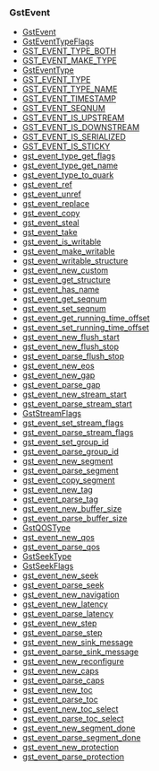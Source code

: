 ### GstEvent

* [GstEvent]()
* [GstEventTypeFlags]()
* [GST_EVENT_TYPE_BOTH]()
* [GST_EVENT_MAKE_TYPE]()
* [GstEventType]()
* [GST_EVENT_TYPE]()
* [GST_EVENT_TYPE_NAME]()
* [GST_EVENT_TIMESTAMP]()
* [GST_EVENT_SEQNUM]()
* [GST_EVENT_IS_UPSTREAM]()
* [GST_EVENT_IS_DOWNSTREAM]()
* [GST_EVENT_IS_SERIALIZED]()
* [GST_EVENT_IS_STICKY]()
* [gst_event_type_get_flags]()
* [gst_event_type_get_name]()
* [gst_event_type_to_quark]()
* [gst_event_ref]()
* [gst_event_unref]()
* [gst_event_replace]()
* [gst_event_copy]()
* [gst_event_steal]()
* [gst_event_take]()
* [gst_event_is_writable]()
* [gst_event_make_writable]()
* [gst_event_writable_structure]()
* [gst_event_new_custom]()
* [gst_event_get_structure]()
* [gst_event_has_name]()
* [gst_event_get_seqnum]()
* [gst_event_set_seqnum]()
* [gst_event_get_running_time_offset]()
* [gst_event_set_running_time_offset]()
* [gst_event_new_flush_start]()
* [gst_event_new_flush_stop]()
* [gst_event_parse_flush_stop]()
* [gst_event_new_eos]()
* [gst_event_new_gap]()
* [gst_event_parse_gap]()
* [gst_event_new_stream_start]()
* [gst_event_parse_stream_start]()
* [GstStreamFlags]()
* [gst_event_set_stream_flags]()
* [gst_event_parse_stream_flags]()
* [gst_event_set_group_id]()
* [gst_event_parse_group_id]()
* [gst_event_new_segment]()
* [gst_event_parse_segment]()
* [gst_event_copy_segment]()
* [gst_event_new_tag]()
* [gst_event_parse_tag]()
* [gst_event_new_buffer_size]()
* [gst_event_parse_buffer_size]()
* [GstQOSType]()
* [gst_event_new_qos]()
* [gst_event_parse_qos]()
* [GstSeekType]()
* [GstSeekFlags]()
* [gst_event_new_seek]()
* [gst_event_parse_seek]()
* [gst_event_new_navigation]()
* [gst_event_new_latency]()
* [gst_event_parse_latency]()
* [gst_event_new_step]()
* [gst_event_parse_step]()
* [gst_event_new_sink_message]()
* [gst_event_parse_sink_message]()
* [gst_event_new_reconfigure]()
* [gst_event_new_caps]()
* [gst_event_parse_caps]()
* [gst_event_new_toc]()
* [gst_event_parse_toc]()
* [gst_event_new_toc_select]()
* [gst_event_parse_toc_select]()
* [gst_event_new_segment_done]()
* [gst_event_parse_segment_done]()
* [gst_event_new_protection]()
* [gst_event_parse_protection]()
